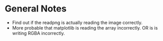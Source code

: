 # General Notes
- Find out if the readpng is actually reading the image correctly.
- More probable that matplotlib is reading the array incorrectly. OR is is writing RGBA 
incorrectly.